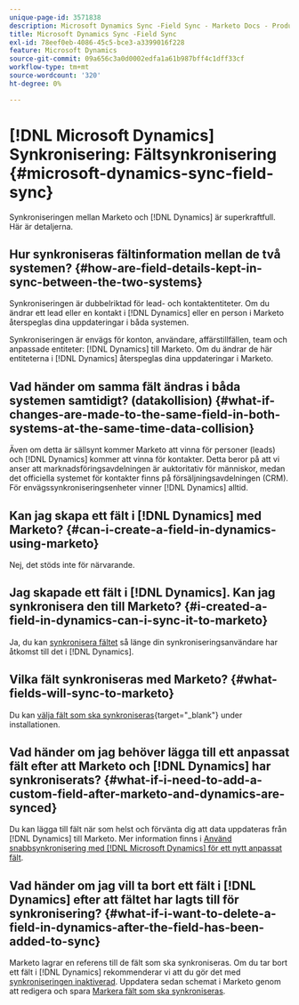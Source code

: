 ```yaml
---
unique-page-id: 3571838
description: Microsoft Dynamics Sync -Field Sync - Marketo Docs - Produktdokumentation
title: Microsoft Dynamics Sync -Field Sync
exl-id: 78eef0eb-4086-45c5-bce3-a3399016f228
feature: Microsoft Dynamics
source-git-commit: 09a656c3a0d0002edfa1a61b987bff4c1dff33cf
workflow-type: tm+mt
source-wordcount: '320'
ht-degree: 0%

---
```


# [!DNL Microsoft Dynamics] Synkronisering: Fältsynkronisering {#microsoft-dynamics-sync-field-sync}

Synkroniseringen mellan Marketo och [!DNL Dynamics] är superkraftfull. Här är detaljerna.

## Hur synkroniseras fältinformation mellan de två systemen? {#how-are-field-details-kept-in-sync-between-the-two-systems}

Synkroniseringen är dubbelriktad för lead- och kontaktentiteter. Om du ändrar ett lead eller en kontakt i [!DNL Dynamics] eller en person i Marketo återspeglas dina uppdateringar i båda systemen.

Synkroniseringen är envägs för konton, användare, affärstillfällen, team och anpassade entiteter: [!DNL Dynamics] till Marketo. Om du ändrar de här entiteterna i [!DNL Dynamics] återspeglas dina uppdateringar i Marketo.

## Vad händer om samma fält ändras i båda systemen samtidigt? (datakollision) {#what-if-changes-are-made-to-the-same-field-in-both-systems-at-the-same-time-data-collision}

Även om detta är sällsynt kommer Marketo att vinna för personer (leads) och [!DNL Dynamics] kommer att vinna för kontakter. Detta beror på att vi anser att marknadsföringsavdelningen är auktoritativ för människor, medan det officiella systemet för kontakter finns på försäljningsavdelningen (CRM). För envägssynkroniseringsenheter vinner [!DNL Dynamics] alltid.

## Kan jag skapa ett fält i [!DNL Dynamics] med Marketo? {#can-i-create-a-field-in-dynamics-using-marketo}

Nej, det stöds inte för närvarande.

## Jag skapade ett fält i [!DNL Dynamics]. Kan jag synkronisera den till Marketo? {#i-created-a-field-in-dynamics-can-i-sync-it-to-marketo}

Ja, du kan [synkronisera fältet](/help/marketo/product-docs/crm-sync/microsoft-dynamics-sync/sync-setup/microsoft-dynamics-365-with-ropc-connection/step-4-of-4-connect.md#select-fields-to-sync) så länge din synkroniseringsanvändare har åtkomst till det i [!DNL Dynamics].

## Vilka fält synkroniseras med Marketo? {#what-fields-will-sync-to-marketo}

Du kan [välja fält som ska synkroniseras](/help/marketo/product-docs/crm-sync/microsoft-dynamics-sync/sync-setup/microsoft-dynamics-365-with-ropc-connection/step-4-of-4-connect.md#select-fields-to-sync){target="_blank"} under installationen.

## Vad händer om jag behöver lägga till ett anpassat fält efter att Marketo och [!DNL Dynamics] har synkroniserats? {#what-if-i-need-to-add-a-custom-field-after-marketo-and-dynamics-are-synced}

Du kan lägga till fält när som helst och förvänta dig att data uppdateras från [!DNL Dynamics] till Marketo. Mer information finns i [Använd snabbsynkronisering med [!DNL Microsoft Dynamics] för ett nytt anpassat fält](/help/marketo/product-docs/crm-sync/microsoft-dynamics-sync/microsoft-dynamics-sync-details/microsoft-dynamics-sync-field-sync/use-quick-sync-with-microsoft-dynamics-for-a-new-custom-field.md).

## Vad händer om jag vill ta bort ett fält i [!DNL Dynamics] efter att fältet har lagts till för synkronisering? {#what-if-i-want-to-delete-a-field-in-dynamics-after-the-field-has-been-added-to-sync}

Marketo lagrar en referens till de fält som ska synkroniseras. Om du tar bort ett fält i [!DNL Dynamics] rekommenderar vi att du gör det med [synkroniseringen inaktiverad](/help/marketo/product-docs/crm-sync/salesforce-sync/enable-disable-the-salesforce-sync.md). Uppdatera sedan schemat i Marketo genom att redigera och spara [Markera fält som ska synkroniseras](/help/marketo/product-docs/crm-sync/microsoft-dynamics-sync/microsoft-dynamics-sync-details/microsoft-dynamics-sync-field-sync/editing-fields-to-sync-before-deleting-them-in-dynamics.md).
